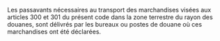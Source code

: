 Les passavants nécessaires au transport des
marchandises visées aux articles 300 et 301 du présent code dans la zone
terrestre du rayon des douanes, sont délivrés par les bureaux ou postes
de douane où ces marchandises ont été déclarées.